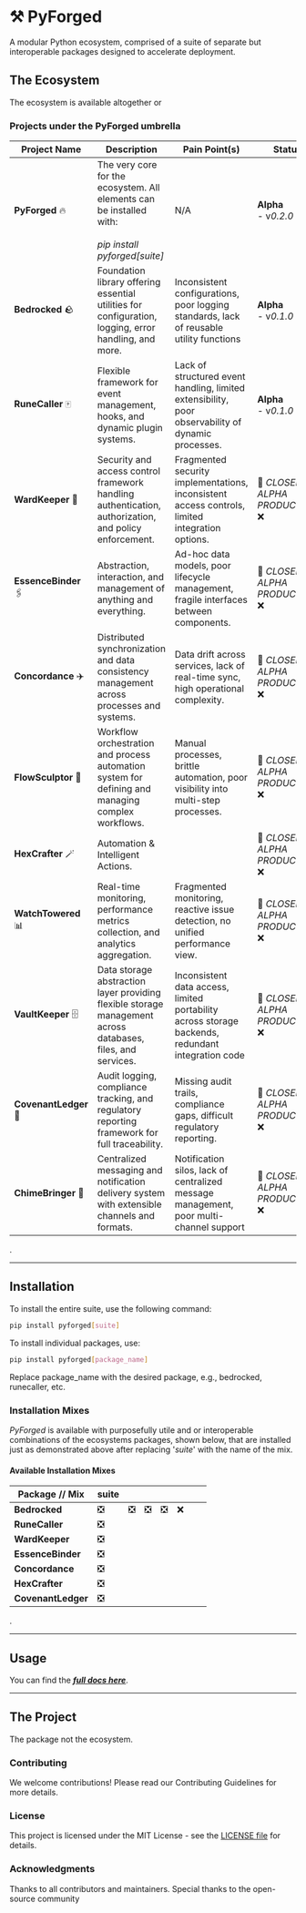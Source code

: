 # ⚒️ PyForged

A modular Python ecosystem, comprised of a suite of separate but interoperable packages designed to accelerate deployment.


## The Ecosystem

The ecosystem is available altogether or 

### Projects under the PyForged umbrella

| Project Name          | Description                                                                                                   | Pain Point(s)                                                                                      | Status                         |
|-----------------------|---------------------------------------------------------------------------------------------------------------|----------------------------------------------------------------------------------------------------|--------------------------------|
| **PyForged** 🔥       | The very core for the ecosystem. All elements can be installed with: <br/><br/> *pip install pyforged[suite]* | N/A                                                                                                | **Alpha** </br> - v*0.2.0*     | 
| **Bedrocked** 🪨      | Foundation library offering essential utilities for configuration, logging, error handling, and more.         | Inconsistent configurations, poor logging standards, lack of reusable utility functions            | **Alpha** </br> - v*0.1.0*     | 
| **RuneCaller** 🀄     | Flexible framework for event management, hooks, and dynamic plugin systems.                                   | Lack of structured event handling, limited extensibility, poor observability of dynamic processes. | **Alpha** </br> - v*0.1.0*     |
| **WardKeeper** 🔑     | Security and access control framework handling authentication, authorization, and policy enforcement.         | Fragmented security implementations, inconsistent access controls, limited integration options.	   | 🔐 *CLOSED ALPHA PRODUCTION* ❌ |
| **EssenceBinder** 🖇️ | Abstraction, interaction, and management of anything and everything.                                          | Ad-hoc data models, poor lifecycle management, fragile interfaces between components.              | 🔐 *CLOSED ALPHA PRODUCTION* ❌ |
| **Concordance** ✈️    | Distributed synchronization and data consistency management across processes and systems.                     | Data drift across services, lack of real-time sync, high operational complexity.                   | 🔐 *CLOSED ALPHA PRODUCTION* ❌ |
| **FlowSculptor** 🔀   | Workflow orchestration and process automation system for defining and managing complex workflows.             | Manual processes, brittle automation, poor visibility into multi-step processes.                   | 🔐 *CLOSED ALPHA PRODUCTION* ❌ |
| **HexCrafter** 🪄     | Automation & Intelligent Actions.  	                                                                          |                                                                                                    | 🔐 *CLOSED ALPHA PRODUCTION* ❌ |
| **WatchTowered** 📊   | Real-time monitoring, performance metrics collection, and analytics aggregation.                              | Fragmented monitoring, reactive issue detection, no unified performance view.	                     | 🔐 *CLOSED ALPHA PRODUCTION* ❌ |
| **VaultKeeper** 🗄️	  | Data storage abstraction layer providing flexible storage management across databases, files, and services.   | Inconsistent data access, limited portability across storage backends, redundant integration code	 | 🔐 *CLOSED ALPHA PRODUCTION* ❌ |
| **CovenantLedger** 📖 | Audit logging, compliance tracking, and regulatory reporting framework for full traceability.                 | Missing audit trails, compliance gaps, difficult regulatory reporting.                             | 🔐 *CLOSED ALPHA PRODUCTION* ❌ |
| **ChimeBringer** 📣   | Centralized messaging and notification delivery system with extensible channels and formats.                  | Notification silos, lack of centralized message management, poor multi-channel support             | 🔐 *CLOSED ALPHA PRODUCTION* ❌ |

. 

--------------------------------------------

## Installation

To install the entire suite, use the following command:

```sh
pip install pyforged[suite]
```

To install individual packages, use:

```sh
pip install pyforged[package_name]
```

Replace package_name with the desired package, e.g., bedrocked, runecaller, etc.

### Installation Mixes

*PyForged* is available with purposefully utile and or interoperable combinations of the ecosystems packages, shown below, that are installed just as demonstrated above after replacing '_suite_' with the name of the mix.


#### Available Installation Mixes

| Package // Mix    | suite |   |   |   |   |          | | 
|-------------------|-------|---|---|---|---|----------|-|
| **Bedrocked**     | ❎     | ❎ | ❎ | ❎ | ❌ | 
| **RuneCaller**    | ❎     |   |   |   |   |          |
| **WardKeeper**    | ❎     |   |   |   |   |          |
| **EssenceBinder** | ❎     |   |   |   |   |          |
| **Concordance**   | ❎     |   |   |   |   |          |
| **HexCrafter**    | ❎     |   |   |   |   |          |
| **CovenantLedger**| ❎     |   |   |   |   |          |
.

--------------------------------------------

## Usage



You can find the **_[full docs here](docs/INDEX.md)_**.

--------------------------------------------

## The Project

The package not the ecosystem.

### Contributing
We welcome contributions! Please read our Contributing Guidelines for more details.  

### License
This project is licensed under the MIT License - see the [LICENSE file](LICENSE.md) for details.

### Acknowledgments
Thanks to all contributors and maintainers.
Special thanks to the open-source community